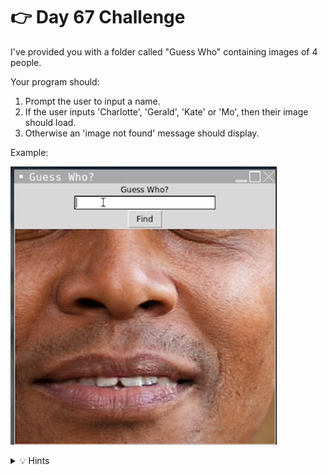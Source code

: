 # 👉 Day 67 Challenge

I've provided you with a folder called "Guess Who" containing images of 4 people.

Your program should:

1. Prompt the user to input a name.
2. If the user inputs 'Charlotte', 'Gerald', 'Kate' or 'Mo', then their image should load.
3. Otherwise an 'image not found' message should display.


Example:

![](resources/guesswho.png)

<details> <summary> 💡 Hints </summary>
  
- Pass the user input into the 'newImage' variable.
- Use `try... except` to load the image or generate the error.
</details>